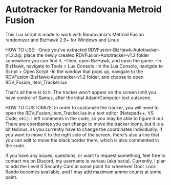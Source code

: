 # Autotracker for Randovania Metroid Fusion

This Lua script is made to work with Randovania's Metroid Fusion randomizer and BizHawk 2.9+ for Windows and Linux

HOW TO USE:
-Once you've extracted RDVFusion-BizHawk-Autotracker-v1.2.zip, place the newly created RDVFusion-Autotracker-v1.2 folder somewhere you can find it.
-Then, open BizHawk, and open the game.
-In BizHawk, navigate to Tools > Lua Console
-In the Lua Console, navigate to Script > Open Script
-In the window that pops up, navigate to the RDVFusion-BizHawk-Autotracker-v1.2 folder, and choose to open RDV_Fusion_Item_Tracker.lua

That's all there is to it. The tracker won't appear on the screen until you have control of Samus, after the intial Adam/Computer text cutscene.

HOW TO CUSTOMIZE:
In order to customize the tracker, you will need to open the RDV_Fusion_Item_Tracker.lua in a text editor (Notepad++, VS Code, etc.). I left comments in the code, so you may be able to figure it out. There are coordiantes you can change to move the tracker icons, but it is a bit tedious, as you currently have to change the coordinates individually. If you want to move it to the right side of the screen, there's also a line that you can edit to move the black border there, which is also commented in the code.

If you have any issues, questions, or want to request something, feel free to contact me on Discord, my username is variasu (aka baria). Currently, I plan to add the Level 0 Security Card at some point for whenever Door Lock Rando becomes available, and I may add maximum ammo counts at some point.
